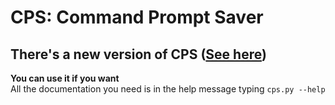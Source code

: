 # CPS: Command Prompt Saver
## There's a new version of CPS ([See here](https://github.com/POLA-LCS/CPS-v2)) 

**You can use it if you want**  
All the documentation you need is in the help message typing `cps.py --help`